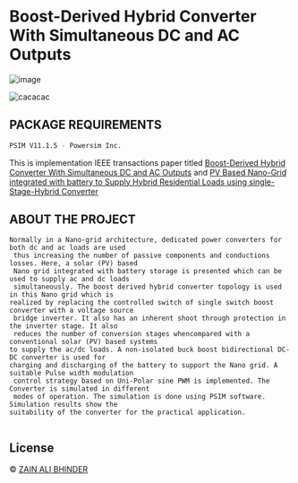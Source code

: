 # Boost-Derived Hybrid Converter With Simultaneous DC and AC Outputs

![image](https://github.com/zainalibhinder/Boost-Derived-Hybrid-Converter-With-Simultaneous-DC-and-AC-Outputs/assets/109630795/9894c9d4-9ee6-4c77-a67f-8e7e67be8e98)

![cacacac](https://github.com/zainalibhinder/Boost-Derived-Hybrid-Converter-With-Simultaneous-DC-and-AC-Outputs/assets/109630795/5d286da4-ea78-420d-a142-6d5e350880e7)

## PACKAGE REQUIREMENTS

```bash
PSIM V11.1.5 - Powersim Inc. 
```

This is implementation IEEE transactions paper titled [Boost-Derived Hybrid Converter With Simultaneous DC and AC Outputs](https://ieeexplore.ieee.org/document/6553180?denied=)
and [PV Based Nano-Grid integrated with battery to Supply Hybrid Residential Loads using single-Stage-Hybrid Converter](https://www.researchgate.net/publication/338452475_Solar_PV_based_Nanogrid_Integrated_with_Battery_Energy_Storage_to_Supply_Hybrid_Residential_Loads_using_Single_Stage_Hybrid_Converter)

## ABOUT THE PROJECT

```
Normally in a Nano-grid architecture, dedicated power converters for both dc and ac loads are used
 thus increasing the number of passive components and conductions losses. Here, a solar (PV) based
 Nano grid integrated with battery storage is presented which can be used to supply ac and dc loads
 simultaneously. The boost derived hybrid converter topology is used in this Nano grid which is
realized by replacing the controlled switch of single switch boost converter with a voltage source
 bridge inverter. It also has an inherent shoot through protection in the inverter stage. It also
 reduces the number of conversion stages whencompared with a conventional solar (PV) based systems
to supply the ac/dc loads. A non-isolated buck boost bidirectional DC-DC converter is used for
charging and discharging of the battery to support the Nano grid. A suitable Pulse width modulation
 control strategy based on Uni-Polar sine PWM is implemented. The Converter is simulated in different
 modes of operation. The simulation is done using PSIM software. Simulation results show the
suitability of the converter for the practical application.
 
```



## License
&copy; 
[ZAIN ALI BHINDER](https://github.com/ZAINALIBHINDER)
